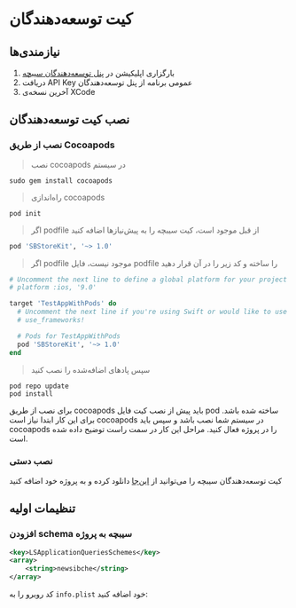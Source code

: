 # کیت توسعه‌دهندگان
## نیازمندی‌ها
1. بارگزاری اپلیکیشن در [پنل توسعه‌دهندگان سیبچه](https://sibche.com/developer)
1. دریافت API Key عمومی برنامه از پنل توسعه‌دهندگان
1. آخرین نسخه‌ی XCode

## نصب کیت توسعه‌دهندگان
### نصب از طریق Cocoapods


> نصب cocoapods در سیستم


```shell
sudo gem install cocoapods
```

> راه‌اندازی cocoapods

```shell
pod init
```

> اگر podfile از قبل موجود است، کیت سیبچه را به پیش‌نیازها اضافه کنید

```ruby
pod 'SBStoreKit', '~> 1.0'
```

> اگر podfile موجود نیست، فایل podfile را ساخته و کد زیر را در آن قرار دهید

```ruby
# Uncomment the next line to define a global platform for your project
# platform :ios, '9.0'

target 'TestAppWithPods' do
  # Uncomment the next line if you're using Swift or would like to use dynamic frameworks
  # use_frameworks!

  # Pods for TestAppWithPods
  pod 'SBStoreKit', '~> 1.0'
end
```

> سپس پادهای اضافه‌شده را نصب کنید

```shell
pod repo update
pod install
```


برای نصب از طریق cocoapods باید پیش از نصب کیت فایل pod ساخته شده باشد. برای این کار ابتدا نیاز است cocoapods در سیستم شما نصب باشد و سپس باید cocoapods را در پروژه فعال کنید. مراحل این کار در سمت راست توضیح داده شده است.

### نصب دستی

کیت توسعه‌دهندگان سیبچه را می‌توانید از [این‌جا](https://cdn.sibche.com/sibche-developer/SBStoreKit-beta-0.1.0.zip) دانلود کرده و به پروژه خود اضافه کنید

## تنظیمات اولیه
### افزودن schema سیبچه به پروژه

```xml
<key>LSApplicationQueriesSchemes</key>
<array>
	<string>newsibche</string>
</array>
```
کد روبرو را به `info.plist` خود اضافه کنید:

